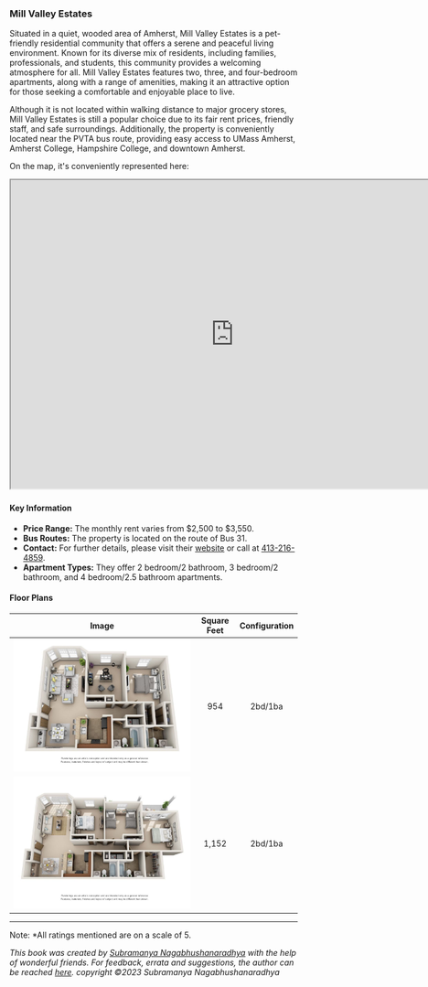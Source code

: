 ### Mill Valley Estates

Situated in a quiet, wooded area of Amherst, Mill Valley Estates is a pet-friendly residential community that offers a serene and peaceful living environment. Known for its diverse mix of residents, including families, professionals, and students, this community provides a welcoming atmosphere for all. Mill Valley Estates features two, three, and four-bedroom apartments, along with a range of amenities, making it an attractive option for those seeking a comfortable and enjoyable place to live.

Although it is not located within walking distance to major grocery stores, Mill Valley Estates is still a popular choice due to its fair rent prices, friendly staff, and safe surroundings. Additionally, the property is conveniently located near the PVTA bus route, providing easy access to UMass Amherst, Amherst College, Hampshire College, and downtown Amherst.

On the map, it's conveniently represented here:
<iframe src="https://www.google.com/maps/d/embed?mid=1GA085j-p4b-wwXA2ZMxiOw4r6zIhJ4E&ehbc=2E312F" width="780" height="540"></iframe>

#### Key Information
- **Price Range:** The monthly rent varies from $2,500 to $3,550.
- **Bus Routes:** The property is located on the route of Bus 31.
- **Contact:** For further details, please visit their [website](https://www.millvalleyapts.com) or call at [413-216-4859](tel:413-216-4859).
- **Apartment Types:** They offer 2 bedroom/2 bathroom, 3 bedroom/2 bathroom, and 4 bedroom/2.5 bathroom apartments.

#### Floor Plans
| Image | Square Feet | Configuration |
| :---: | :---: | :---: |
| ![Floor Plan 1](/assets/millvalley_floorplan_1.jpeg) | 954 | 2bd/1ba |
| ![Floor Plan 2](/assets/millvalley_floorplan_2.jpeg) | 1,152 | 2bd/1ba |

---
Note: 
*All ratings mentioned are on a scale of 5.

*This book was created by [Subramanya Nagabhushanaradhya](https://subramanya.ai) with the help of wonderful friends. For feedback, errata and suggestions, the author can be reached [here](https://www.linkedin.com/in/nsubramanya). copyright ©2023 Subramanya Nagabhushanaradhya*